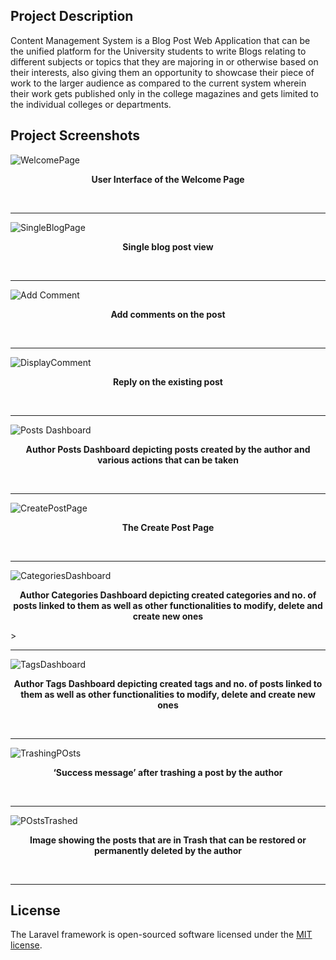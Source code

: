 ## Project Description
<p>Content Management System is a Blog Post Web Application that can be the
   unified platform for the University students to write Blogs relating to
   different subjects or topics that they are majoring in or otherwise based on
   their interests, also giving them an opportunity to showcase their piece of
   work to the larger audience as compared to the current system wherein their
   work gets published only in the college magazines and gets limited to the
   individual colleges or departments.
</p>
   
## Project Screenshots 

![WelcomePage](https://user-images.githubusercontent.com/31646033/83154656-04369c00-a11e-11ea-96de-6dce02301b90.jpg)
<p align="center"><strong>User Interface of the Welcome Page</strong></p>
<br>
<hr>

![SingleBlogPage](https://user-images.githubusercontent.com/31646033/83157884-b9b71e80-a121-11ea-8870-58531cf2526e.jpg)
<p align="center"><strong>Single blog post view</strong></p>
<br>
<hr>

![Add Comment](https://user-images.githubusercontent.com/31646033/83157894-bd4aa580-a121-11ea-911d-e4d12b455d39.png)
<p align="center"><strong>Add comments on the post</strong></p>
<br>
<hr>

![DisplayComment](https://user-images.githubusercontent.com/31646033/83157904-c0459600-a121-11ea-8050-c3534af0cbff.png)
<p align="center"><strong>Reply on the existing post</strong></p>
<br>
<hr>

![Posts Dashboard](https://user-images.githubusercontent.com/31646033/83156613-3ea13880-a120-11ea-9c69-a5ced696f2c3.png)
<p align="center"><strong>Author Posts Dashboard depicting posts created by the author and various actions that can be taken</strong></p>
<br>
<hr>

![CreatePostPage](https://user-images.githubusercontent.com/31646033/83157028-c2f3bb80-a120-11ea-9e40-b57a1d159b3b.png)
<p align="center"><strong>The Create Post Page</strong></p>
<br>
<hr>

![CategoriesDashboard](https://user-images.githubusercontent.com/31646033/83157042-c7b86f80-a120-11ea-8910-021bb36a5297.jpg)
<p align="center">
<strong>
Author Categories Dashboard depicting created categories and no.
of posts linked to them as well as other functionalities to modify,
delete and create new ones
</strong>
</p>>
<br>
<hr>

![TagsDashboard](https://user-images.githubusercontent.com/31646033/83157068-cedf7d80-a120-11ea-8f64-813eb63ef1cf.jpg)
<p align="center">
<strong>
Author Tags Dashboard depicting created tags and no. of posts linked to them as well as other functionalities to modify, delete and create new ones
</strong>
</p>
<br>
<hr>

![TrashingPOsts](https://user-images.githubusercontent.com/31646033/83157544-5cbb6880-a121-11ea-8d7e-1fd45bfe9a9e.jpg)
<p align="center"><strong>‘Success message’ after trashing a post by the author</strong></p>
<br>
<hr>

![POstsTrashed](https://user-images.githubusercontent.com/31646033/83157560-61801c80-a121-11ea-9b5a-b726cf18a6aa.jpg)
<p align="center">
<strong>
Image showing the posts that are in Trash that can be restored or
permanently deleted by the author
</strong>
</p>
<br>
<hr>
                  
## License

The Laravel framework is open-sourced software licensed under the [MIT license](https://opensource.org/licenses/MIT).
